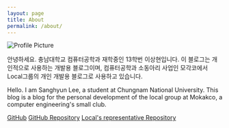```yaml
---
layout: page
title: About
permalink: /about/
---
```


<img src="{{ site.baseurl }}/assets/Dango.jpeg" title="Profile Picture" class="profile">


안녕하세요. 충남대학교 컴퓨터공학과 재학중인 13학번 이상현입니다. 이 블로그는 개인적으로 사용하는 개발용 블로그이며, 컴퓨터공학과 소동아리 사업인 모각코에서 Local그룹의 개인 개발용 블로그로 사용하고 있습니다.

Hello. I am Sanghyun Lee, a student at Chungnam National University. This blog is a blog for the personal development of the local group at Mokakco, a computer engineering's small club.

[GitHub](https://github.com/isseebx123)
[GitHub Repository](https://github.com/isseebx123/LocalsDangoBlog)
[Local's representative Repository](https://github.com/isseebx123/Local)
